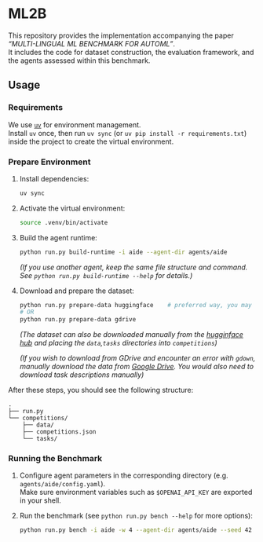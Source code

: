 # ML2B

This repository provides the implementation accompanying the paper *“MULTI-LINGUAL ML BENCHMARK FOR AUTOML”*.  
It includes the code for dataset construction, the evaluation framework, and the agents assessed within this benchmark.

## Usage

### Requirements

We use [`uv`](https://github.com/astral-sh/uv) for environment management.  
Install `uv` once, then run `uv sync` (or `uv pip install -r requirements.txt`) inside the project to create the virtual environment.

### Prepare Environment

1. Install dependencies:
   ```bash
   uv sync
   ```
2. Activate the virtual environment:
   ```bash
   source .venv/bin/activate
   ```
3. Build the agent runtime:
   ```bash
   python run.py build-runtime -i aide --agent-dir agents/aide
   ```
   *(If you use another agent, keep the same file structure and command. See `python run.py build-runtime --help` for details.)*
4. Download and prepare the dataset:
   ```bash
   python run.py prepare-data huggingface    # preferred way, you may delete the cache by passing the --remove-cache option
   # OR
   python run.py prepare-data gdrive
   ```
   *(The dataset can also be downloaded manually from the [hugginface hub](https://huggingface.co/datasets/enaix/ml2b) and placing the `data`,`tasks` directories into `competitions`)*
   
   *(If you wish to download from GDrive and encounter an error with `gdown`, manually download the data from [Google Drive](https://drive.google.com/drive/folders/18QoNa3vjdJouI4bAW6wmGbJQCrWprxyf). You would also need to download task descriptions manually)*

After these steps, you should see the following structure:

```
.
├── run.py
└── competitions/
    ├── data/
    ├── competitions.json
    └── tasks/
```

### Running the Benchmark

1. Configure agent parameters in the corresponding directory (e.g. `agents/aide/config.yaml`).  
   Make sure environment variables such as `$OPENAI_API_KEY` are exported in your shell.

2. Run the benchmark (see `python run.py bench --help` for more options):
   ```bash
   python run.py bench -i aide -w 4 --agent-dir agents/aide --seed 42 --args-variant extended --code-variant extended
   ```
